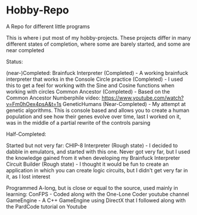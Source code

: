 # Hobby-Repo
A Repo for different little programs

This is where i put most of my hobby-projects. These projects differ in many different states of completion, where some are barely started, and some are near completed

Status:

(near-)Completed:
Brainfuck Interpreter (Completed) - A working brainfuck interpreter that works in the Console
Circle practice (Completed) - I used this to get a feel for working with the Sine and Cosine functions when working with circles
Common Ancestor (Completed) - Based on the Common Ancestor Numberphile video: https://www.youtube.com/watch?v=Fm0hOex4psA&t=1s
GeneticHumans (Near-Completed) - My attempt at genetic algorithms. This is console based and allows you to create a human population and see how their genes evolve over time, last I worked on it, was in the middle of a partial rewrite of the controls parsing

Half-Completed:


Started but not very far:
CHIP-8 Interpreter (Rough state) - I decided to dabble in emulators, and started with this one. Never got very far, but I used the knowledge gained from it when developing my Brainfuck Interpreter
Circuit Builder (Rough state) - I thought it would be fun to create an application in which you can create logic circuits, but I didn't get very far in it, as I lost interest


Programmed A-long, but is close or equal to the source, used mainly in learning:
ConFPS - Coded along with the One-Lone Coder youtube channel
GameEngine - A C++ GameEngine using DirectX that I followed along with the PardCode tutorial on Youtube
